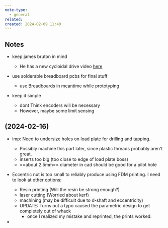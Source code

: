 ```yaml
---
note-type:
  - general
related: 
created: 2024-02-09 11:40
---
```

## Notes
- keep james bruton in mind
	- He has a new cycloidal drive video [here](https://youtu.be/ZUi7jBwxh0g)

- use solderable breadboard pcbs for final stuff
	- use Breadboards in meantime while prototyping 
- keep it simple
	- dont Think encoders will be necessary 
	- However, maybe some limit sensing

## (2024-02-16)
- imp: Need to undersize holes on load plate for drilling and tapping.
	- Possibly machine this part later, since plastic threads probably aren't great.
	- inserts too big (too close to edge of load plate boss)
	- ==about 2.5mm== diameter in cad should be good for a pilot hole

- Eccentric nut is too small to reliably produce using FDM printing. I need to look at other options:
	- Resin printing (Will the resin be strong enough?)
	- laser cutting (Worried about kerf)
	- machining (may be difficult due to d-shaft and eccentricity)
	- UPDATE: Turns out a typo caused the parametric design to get completely out of whack
		- once I realized my mistake and reprinted, the prints worked.
- 